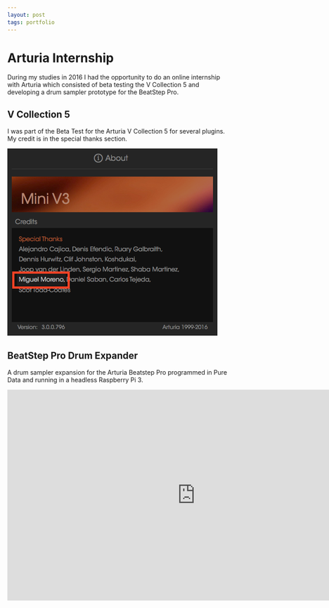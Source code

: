 ```yaml
---
layout: post
tags: portfolio
---
```

# Arturia Internship

<!--more-->
During my studies in 2016 I had the opportunity to do an online internship   with Arturia which consisted of beta testing the V Collection 5 and developing a drum sampler prototype for the BeatStep Pro.
<!--more-->

## V Collection 5

I was part of the Beta Test for the Arturia V Collection 5 for several plugins. My credit is in the special thanks section.

![Credit](/assets/images/2019-08-05-arturia-credit.png)

## BeatStep Pro Drum Expander

A drum sampler expansion for the Arturia Beatstep Pro programmed in Pure Data and running in a headless Raspberry Pi 3.

<p><div class="video-container"><iframe width="853" height="480" src="https://www.youtube.com/embed/99LynWQqk5w" frameborder="0" allowfullscreen></iframe></div></p>
